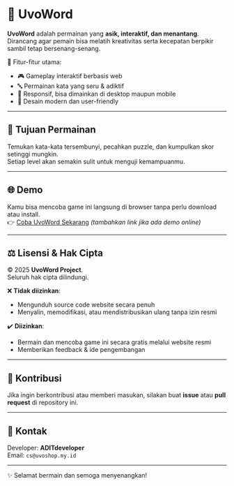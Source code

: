 # 📝 UvoWord

**UvoWord** adalah permainan yang **asik, interaktif, dan menantang**.  
Dirancang agar pemain bisa melatih kreativitas serta kecepatan berpikir sambil tetap bersenang-senang.  

🚀 Fitur-fitur utama:
- 🎮 Gameplay interaktif berbasis web  
- 🔤 Permainan kata yang seru & adiktif  
- 📱 Responsif, bisa dimainkan di desktop maupun mobile  
- 🎨 Desain modern dan user-friendly  

---

## 🎯 Tujuan Permainan
Temukan kata-kata tersembunyi, pecahkan puzzle, dan kumpulkan skor setinggi mungkin.  
Setiap level akan semakin sulit untuk menguji kemampuanmu.  

---

## 🌐 Demo
Kamu bisa mencoba game ini langsung di browser tanpa perlu download atau install.  
👉 [Coba UvoWord Sekarang](https://uvoshop.my.id) *(tambahkan link jika ada demo online)*  

---

## ⚖️ Lisensi & Hak Cipta
© 2025 **UvoWord Project**.  
Seluruh hak cipta dilindungi.  

❌ **Tidak diizinkan**:
- Mengunduh source code website secara penuh  
- Menyalin, memodifikasi, atau mendistribusikan ulang tanpa izin resmi  

✔️ **Diizinkan**:
- Bermain dan mencoba game ini secara gratis melalui website resmi  
- Memberikan feedback & ide pengembangan  

---

## 🤝 Kontribusi
Jika ingin berkontribusi atau memberi masukan, silakan buat **issue** atau **pull request** di repository ini.  

---

## 📩 Kontak
Developer: **ADITdeveloper**  
Email: `cs@uvoshop.my.id`  

---
✨ Selamat bermain dan semoga menyenangkan!
